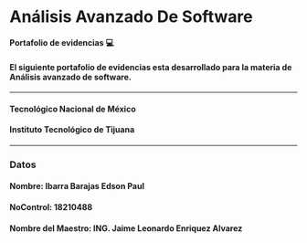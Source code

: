 # Análisis Avanzado De Software
**Portafolio de evidencias :computer:**
#### El siguiente portafolio de evidencias esta desarrollado para la materia de Análisis avanzado de software.
___
#### Tecnológico Nacional de México
#### Instituto Tecnológico de Tijuana
___
### **Datos**
#### Nombre: Ibarra Barajas Edson Paul
#### NoControl: 18210488
#### Nombre del Maestro: ING. Jaime Leonardo Enriquez Alvarez
